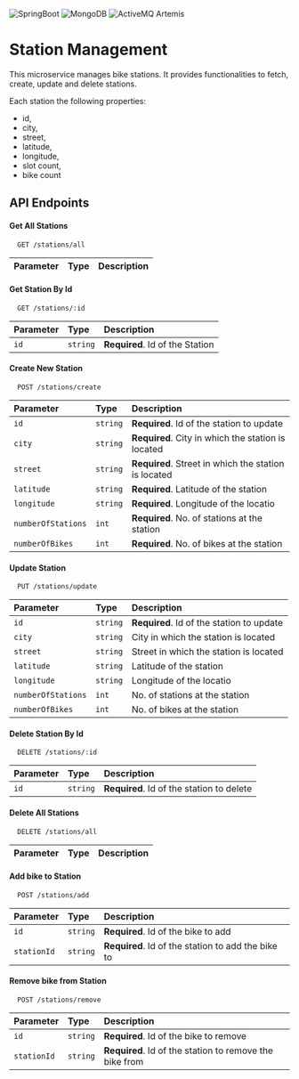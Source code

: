 
![SpringBoot](https://img.shields.io/badge/SpringBoot-black?logo=Springboot)
![MongoDB](https://img.shields.io/badge/MongoDB-white?logo=mongodb)
![ActiveMQ Artemis](https://img.shields.io/badge/ActiveMQ%20Artemis-red)


# Station Management
This microservice manages bike stations. It provides functionalities to fetch, create, update and delete stations. 

Each station the following properties:  
- id, 
- city, 
- street, 
- latitude, 
- longitude,
- slot count, 
- bike count



## API Endpoints

#### Get All Stations

```http
  GET /stations/all
```

| Parameter | Type     | Description                |
| :-------- | :------- | :------------------------- |

#### Get Station By Id

```http
  GET /stations/:id
```

| Parameter | Type     | Description                       |
| :-------- | :------- | :-------------------------------- |
| `id`      | `string` | **Required**. Id of the Station  |


#### Create New Station

```http
  POST /stations/create
```

| Parameter          | Type     | Description                                          |
|:-------------------|:---------|:-----------------------------------------------------|
| `id`               | `string` | **Required**. Id of the station to update            |
| `city`             | `string` | **Required**. City in which the station is located   |
| `street`           | `string` | **Required**. Street in which the station is located |
| `latitude`         | `string` | **Required**. Latitude of the station                |
| `longitude`        | `string` | **Required**. Longitude of the locatio               |
| `numberOfStations` | `int`    | **Required**. No. of stations at the station         |
| `numberOfBikes`    | `int`    | **Required**. No. of bikes at the station            |

#### Update Station

```http
  PUT /stations/update
```

| Parameter         | Type     | Description                               |
|:------------------| :------- |:------------------------------------------|
| `id`              | `string` | **Required**. Id of the station to update |
| `city`            | `string` | City in which the station is located      |
| `street`          | `string` | Street in which the station is located    |
| `latitude`        | `string` | Latitude of the station                   |
| `longitude`       | `string` | Longitude of the locatio                  |
| `numberOfStations`| `int`    | No. of stations at the station            |
| `numberOfBikes`   | `int`    | No. of bikes at the station               |

#### Delete Station By Id

```http
  DELETE /stations/:id
```

| Parameter | Type     | Description                               |
| :-------- | :------- |:------------------------------------------|
| `id`      | `string` | **Required**. Id of the station to delete |

#### Delete All Stations

```http
  DELETE /stations/all
```

| Parameter | Type     | Description                               |
| :-------- | :------- |:------------------------------------------|


#### Add bike to Station

```http
  POST /stations/add
```

| Parameter   | Type     | Description                                        |
|:------------|:---------|:---------------------------------------------------|
| `id`        | `string` | **Required**. Id of the bike to add                |
| `stationId` | `string` | **Required**. Id of the station to add the bike to |

#### Remove bike from Station

```http
  POST /stations/remove
```

| Parameter   | Type     | Description                                             |
|:------------|:---------|:--------------------------------------------------------|
| `id`        | `string` | **Required**. Id of the bike to remove                  |
| `stationId` | `string` | **Required**. Id of the station to remove the bike from |


